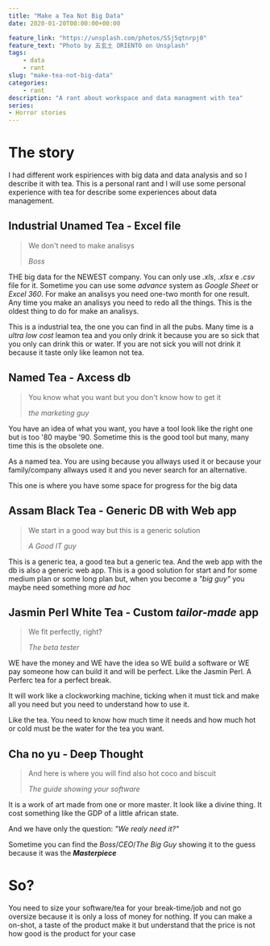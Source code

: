 ```yaml
---
title: "Make a Tea Not Big Data"
date: 2020-01-20T00:00:00+00:00

feature_link: "https://unsplash.com/photos/SSj5qtnrpj0"
feature_text: "Photo by 五玄土 ORIENTO on Unsplash"
tags:
    - data
    - rant
slug: "make-tea-not-big-data"
categories:
    - rant
description: "A rant about workspace and data managment with tea"
series:
- Horror stories
---
```


# The story

I had different work espiriences with big data and data analysis and so I describe it with tea. This is a personal rant and I will use some personal experience with tea for describe some experiences about data management.

## Industrial Unamed Tea - Excel file

> We don't need to make analisys
>
> _*Boss*_

THE big data for the NEWEST company. You can only use _.xls_, _.xlsx_ e _.csv_ file for it. Sometime you can use some _advance_ system as _Google Sheet_ or _Excel 360_. For make an analisys you need one-two month for one result. Any time you make an analisys you need to redo all the things. This is the oldest thing to do for make an analisys.

This is a industrial tea, the one you can find in all the pubs.
Many time is a _ultra low cost_ leamon tea and you only drink it because you are so sick that you only can drink this or water.
If you are not sick you will not drink it because it taste only like leamon not tea.

## Named Tea - Axcess db

> You know what you want but you don't know how to get it
>
> _*the marketing guy*_

You have an idea of what you want, you have a tool look like the right one but is too '80 maybe '90.
Sometime this is the good tool but many, many time this is the obsolete one.

As a named tea. You are using because you allways used it or because your family/company allways used it and you never search for an alternative.

This one is where you have some space for progress for the big data

## Assam Black Tea - Generic DB with Web app

> We start in a good way but this is a generic solution
>
> _*A Good IT guy*_

This is a generic tea, a good tea but a generic tea. And the web app with the db is also a generic web app.
This is a good solution for start and for some medium plan or some long plan but, when you become a _"big guy"_ you maybe need something more _ad hoc_

## Jasmin Perl White Tea - Custom _tailor-made_ app

> We fit perfectly, right?
>
> _*The beta tester*_

WE have the money and WE have the idea so WE build a software or WE pay someone how can build it and will be perfect. Like the Jasmin Perl.
A Perferc tea for a perfect break.

It will work like a clockworking machine, ticking when it must tick and make all you need but you need to understand how to use it.

Like the tea. You need to know how much time it needs and how much hot or cold must be the water for the tea you want.

## Cha no yu - Deep Thought

> And here is where you will find also hot coco and biscuit
>
> _*The guide showing your software*_

It is a work of art made from one or more master. It look like a divine thing. It cost something like the GDP of a little african state.

And we have only the question: _"We realy need it?"_

Sometime you can find the _Boss_/_CEO_/_The Big Guy_ showing it to the guess because it was the _**Masterpiece**_

# So?

You need to size your software/tea for your break-time/job and not go oversize because it is only a loss of money for nothing. If you can make a on-shot, a taste of the product make it but understand that the price is not how good is the product for your case
